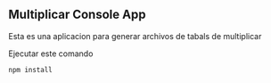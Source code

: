 ## Multiplicar Console App

Esta es una aplicacion para generar archivos de tabals de multiplicar

Ejecutar este comando

```
npm install

```
